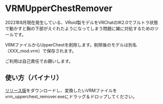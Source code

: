 # VRMUpperChestRemover

2022年8月現在発生している、VRoid製モデルをVRChatのIK2.0でフルトラ状態で動かすと胸の下部がえぐれたようになってしまう問題に雑に対処するためのツールです。

VRMファイルからUpperChestを削除します。削除後のモデルは別名（XXX_mod.vrm）で保存されます。

ご利用は自己責任でお願いします。

## 使い方（バイナリ）

[リリース版](https://github.com/mitake-h/VRMUpperChestRemover/releases)をダウンロードし、変換したいVRMファイルをvrm_upperchest_remover.exeにドラッグ＆ドロップしてください。
